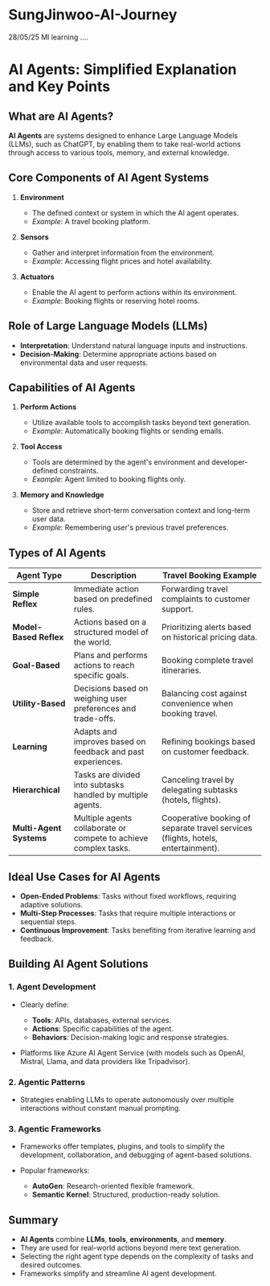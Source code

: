 # SungJinwoo-AI-Journey
28/05/25
Ml learning ....
# AI Agents: Simplified Explanation and Key Points

## What are AI Agents?

**AI Agents** are systems designed to enhance Large Language Models (LLMs), such as ChatGPT, by enabling them to take real-world actions through access to various tools, memory, and external knowledge.

## Core Components of AI Agent Systems

1. **Environment**

   * The defined context or system in which the AI agent operates.
   * *Example*: A travel booking platform.

2. **Sensors**

   * Gather and interpret information from the environment.
   * *Example*: Accessing flight prices and hotel availability.

3. **Actuators**

   * Enable the AI agent to perform actions within its environment.
   * *Example*: Booking flights or reserving hotel rooms.

## Role of Large Language Models (LLMs)

* **Interpretation**: Understand natural language inputs and instructions.
* **Decision-Making**: Determine appropriate actions based on environmental data and user requests.

## Capabilities of AI Agents

1. **Perform Actions**

   * Utilize available tools to accomplish tasks beyond text generation.
   * *Example*: Automatically booking flights or sending emails.

2. **Tool Access**

   * Tools are determined by the agent's environment and developer-defined constraints.
   * *Example*: Agent limited to booking flights only.

3. **Memory and Knowledge**

   * Store and retrieve short-term conversation context and long-term user data.
   * *Example*: Remembering user's previous travel preferences.

## Types of AI Agents

| Agent Type              | Description                                                      | Travel Booking Example                                                            |
| ----------------------- | ---------------------------------------------------------------- | --------------------------------------------------------------------------------- |
| **Simple Reflex**       | Immediate action based on predefined rules.                      | Forwarding travel complaints to customer support.                                 |
| **Model-Based Reflex**  | Actions based on a structured model of the world.                | Prioritizing alerts based on historical pricing data.                             |
| **Goal-Based**          | Plans and performs actions to reach specific goals.              | Booking complete travel itineraries.                                              |
| **Utility-Based**       | Decisions based on weighing user preferences and trade-offs.     | Balancing cost against convenience when booking travel.                           |
| **Learning**            | Adapts and improves based on feedback and past experiences.      | Refining bookings based on customer feedback.                                     |
| **Hierarchical**        | Tasks are divided into subtasks handled by multiple agents.      | Canceling travel by delegating subtasks (hotels, flights).                        |
| **Multi-Agent Systems** | Multiple agents collaborate or compete to achieve complex tasks. | Cooperative booking of separate travel services (flights, hotels, entertainment). |

## Ideal Use Cases for AI Agents

* **Open-Ended Problems**: Tasks without fixed workflows, requiring adaptive solutions.
* **Multi-Step Processes**: Tasks that require multiple interactions or sequential steps.
* **Continuous Improvement**: Tasks benefiting from iterative learning and feedback.

## Building AI Agent Solutions

### 1. **Agent Development**

* Clearly define:

  * **Tools**: APIs, databases, external services.
  * **Actions**: Specific capabilities of the agent.
  * **Behaviors**: Decision-making logic and response strategies.
* Platforms like Azure AI Agent Service (with models such as OpenAI, Mistral, Llama, and data providers like Tripadvisor).

### 2. **Agentic Patterns**

* Strategies enabling LLMs to operate autonomously over multiple interactions without constant manual prompting.

### 3. **Agentic Frameworks**

* Frameworks offer templates, plugins, and tools to simplify the development, collaboration, and debugging of agent-based solutions.
* Popular frameworks:

  * **AutoGen**: Research-oriented flexible framework.
  * **Semantic Kernel**: Structured, production-ready solution.

## Summary

* **AI Agents** combine **LLMs**, **tools**, **environments**, and **memory**.
* They are used for real-world actions beyond mere text generation.
* Selecting the right agent type depends on the complexity of tasks and desired outcomes.
* Frameworks simplify and streamline AI agent development.
